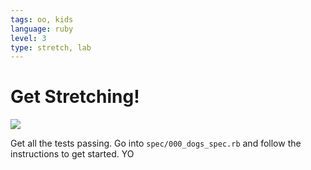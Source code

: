 ```yaml
---
tags: oo, kids
language: ruby
level: 3
type: stretch, lab
---
```


# Get Stretching!

<img src="https://after-school-assets.s3.amazonaws.com/cat-stretch.jpg">

Get all the tests passing. Go into `spec/000_dogs_spec.rb` and follow the instructions to get started. 
YO
